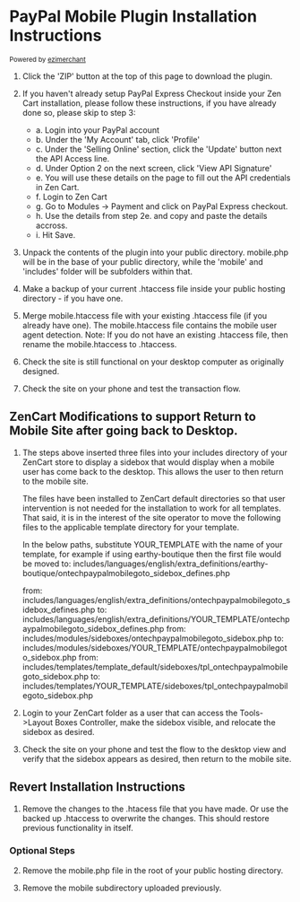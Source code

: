 PayPal Mobile Plugin Installation Instructions
==============================================
<sup> Powered by [ezimerchant](http://ezimerchant.com/)</sup>

1. Click the 'ZIP' button at the top of this page to download the plugin.

2. If you haven't already setup PayPal Express Checkout inside your Zen Cart installation, please follow these instructions, if you have already done so, please skip to step 3:
    + a. Login into your PayPal account
    + b. Under the 'My Account' tab, click 'Profile'
    + c. Under the 'Selling Online' section, click the 'Update' button next the API Access line.
    + d. Under Option 2 on the next screen, click 'View API Signature'
    + e. You will use these details on the page to fill out the API credentials in Zen Cart.
    + f. Login to Zen Cart
    + g. Go to Modules -> Payment and click on PayPal Express checkout.
    + h. Use the details from step 2e. and copy and paste the details accross.
    + i. Hit Save.

3. Unpack the contents of the plugin into your public directory. mobile.php will be in the base of your public directory, while the 'mobile' and 'includes' folder will be subfolders within that.

4. Make a backup of your current .htaccess file inside your public hosting directory - if you have one.

5. Merge mobile.htaccess file with your existing .htaccess file (if you already have one). The mobile.htaccess file contains the mobile user agent detection.
   Note: If you do not have an existing .htaccess file, then rename the mobile.htaccess to .htaccess.

6. Check the site is still functional on your desktop computer as originally designed.

7. Check the site on your phone and test the transaction flow.

ZenCart Modifications to support Return to Mobile Site after going back to Desktop.
--------------------------------
1. The steps above inserted three files into your includes directory of your ZenCart store to display a sidebox that would display when a mobile user has come back to the desktop.  This allows the user to then return to the mobile site.  

	The files have been installed to ZenCart default directories so that user intervention is not needed for the installation to work for all templates.  That said, it is in the interest of the site operator to move the following files to the applicable template directory for your template.

	In the below paths, substitute YOUR_TEMPLATE with the name of your template, for example if using earthy-boutique then the first file would be moved to:
	includes/languages/english/extra_definitions/earthy-boutique/ontechpaypalmobilegoto_sidebox_defines.php
	
	from: includes/languages/english/extra_definitions/ontechpaypalmobilegoto_sidebox_defines.php
	to: includes/languages/english/extra_definitions/YOUR_TEMPLATE/ontechpaypalmobilegoto_sidebox_defines.php
	from: includes/modules/sideboxes/ontechpaypalmobilegoto_sidebox.php
	to: includes/modules/sideboxes/YOUR_TEMPLATE/ontechpaypalmobilegoto_sidebox.php
	from: includes/templates/template_default/sideboxes/tpl_ontechpaypalmobilegoto_sidebox.php
	to: includes/templates/YOUR_TEMPLATE/sideboxes/tpl_ontechpaypalmobilegoto_sidebox.php

2. Login to your ZenCart folder as a user that can access the Tools->Layout Boxes Controller, make the sidebox visible, and relocate the sidebox as desired.

3. Check the site on your phone and test the flow to the desktop view and verify that the sidebox appears as desired, then return to the mobile site.

Revert Installation Instructions
--------------------------------

1. Remove the changes to the .htacess file that you have made. Or use the backed up .htaccess to overwrite the changes. This should restore previous functionality in itself.

### Optional Steps


2. Remove the mobile.php file in the root of your public hosting directory.

3. Remove the mobile subdirectory uploaded previously.